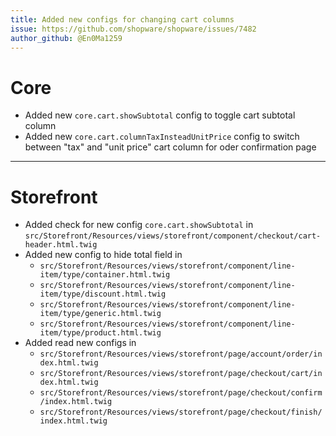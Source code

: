 ```yaml
---
title: Added new configs for changing cart columns
issue: https://github.com/shopware/shopware/issues/7482
author_github: @En0Ma1259
---
```

# Core
* Added new `core.cart.showSubtotal` config to toggle cart subtotal column
* Added new `core.cart.columnTaxInsteadUnitPrice` config to switch between "tax" and "unit price" cart column for oder confirmation page
___
# Storefront
* Added check for new config `core.cart.showSubtotal` in `src/Storefront/Resources/views/storefront/component/checkout/cart-header.html.twig`
* Added new config to hide total field in
  * `src/Storefront/Resources/views/storefront/component/line-item/type/container.html.twig`
  * `src/Storefront/Resources/views/storefront/component/line-item/type/discount.html.twig`
  * `src/Storefront/Resources/views/storefront/component/line-item/type/generic.html.twig`
  * `src/Storefront/Resources/views/storefront/component/line-item/type/product.html.twig`
* Added read new configs in
  * `src/Storefront/Resources/views/storefront/page/account/order/index.html.twig`
  * `src/Storefront/Resources/views/storefront/page/checkout/cart/index.html.twig`
  * `src/Storefront/Resources/views/storefront/page/checkout/confirm/index.html.twig`
  * `src/Storefront/Resources/views/storefront/page/checkout/finish/index.html.twig`
